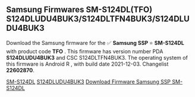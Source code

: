 <h2>Samsung Firmwares SM-S124DL(TFO) S124DLUDU4BUK3/S124DLTFN4BUK3/S124DLUDU4BUK3</h2>
Download the Samsung firmware for the ✅ <strong>Samsung SSP </strong> ⭐ <strong>SM-S124DL</strong> with product code <strong>TFO</strong> . This firmware has version number PDA <strong>S124DLUDU4BUK3</strong> and CSC S124DLTFN4BUK3. The operating system of this firmware is Android R , with build date 2021-12-03. Changelist <strong>22602870</strong>.


[SM-S124DL](https://samfirm.shop/samsung/model/SM-S124DL)
[S124DLUDU4BUK3](https://samfirm.shop/samsung/pda/S124DLUDU4BUK3)
[Download Firmware Samsung SSP SM-S124DL](https://samfirm.shop/samsung/firmware/479973)
